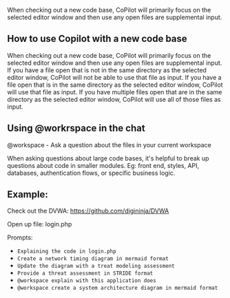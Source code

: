 When checking out a new code base, CoPilot will primarily focus on the selected editor window and then use any open files are supplemental input.

## How to use Copilot with a new code base

When checking out a new code base, CoPilot will primarily focus on the selected editor window and then use any open files are supplemental input.   If you have a file open that is not in the same directory as the selected editor window, CoPilot will not be able to use that file as input.  If you have a file open that is in the same directory as the selected editor window, CoPilot will use that file as input.  If you have multiple files open that are in the same directory as the selected editor window, CoPilot will use all of those files as input.

## Using @workrspace in the chat

@workspace - Ask a question about the files in your current workspace

When asking questions about large code bases, it's helpful to break up questions about code in smaller modules.
Eg: front end, styles, API, databases, authentication flows, or specific business logic.


## Example:

Check out the DVWA: https://github.com/digininja/DVWA

Open up file: login.php

Prompts:

* `Explaining the code in login.php`
* `Create a network timing diagram in mermaid format`
* `Update the diagram with a treat modeling assessment`
* `Provide a threat assessment in STRIDE format`
* `@workspace explain with this application does`
* `@workspace create a system architecture diagram in mermaid format`